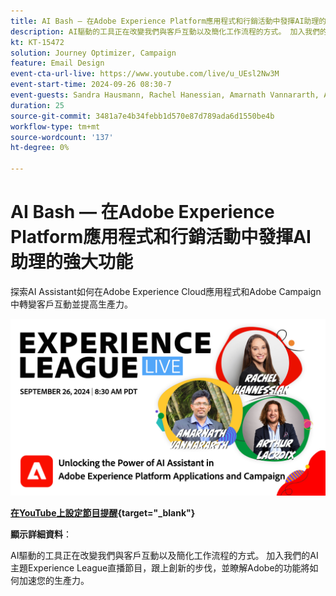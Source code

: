 ```yaml
---
title: AI Bash — 在Adobe Experience Platform應用程式和行銷活動中發揮AI助理的強大功能
description: AI驅動的工具正在改變我們與客戶互動以及簡化工作流程的方式。 加入我們的AI主題Experience League直播網路研討會，以跟上創新的步伐，並瞭解Adobe的功能將如何加速您的生產力。 
kt: KT-15472
solution: Journey Optimizer, Campaign
feature: Email Design
event-cta-url-live: https://www.youtube.com/live/u_UEsl2Nw3M
event-start-time: 2024-09-26 08:30-7
event-guests: Sandra Hausmann, Rachel Hanessian, Amarnath Vannararth, Arthur Lacroix
duration: 25
source-git-commit: 3481a7e4b34febb1d570e87d789ada6d1550be4b
workflow-type: tm+mt
source-wordcount: '137'
ht-degree: 0%

---
```


# AI Bash — 在Adobe Experience Platform應用程式和行銷活動中發揮AI助理的強大功能

探索AI Assistant如何在Adobe Experience Cloud應用程式和Adobe Campaign中轉變客戶互動並提高生產力。 

[![ExL LIVE 2024年9月26日](/help/experience-league-live/episodes/assets/WebBanner-09-26-2024.png)](https://www.youtube.com/watch?v=J48CNmcV7wc)

**[在YouTube上設定節目提醒](https://www.youtube.com/watch?v=J48CNmcV7wc){target="_blank"}**

**顯示詳細資料**：

AI驅動的工具正在改變我們與客戶互動以及簡化工作流程的方式。 加入我們的AI主題Experience League直播節目，跟上創新的步伐，並瞭解Adobe的功能將如何加速您的生產力。 


